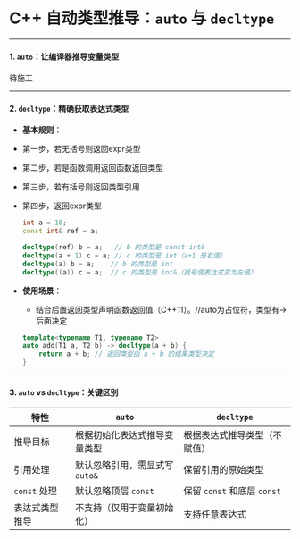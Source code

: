 # C++ 自动类型推导：`auto` 与 `decltype`

---

#### **1. `auto`：让编译器推导变量类型**
待施工

---

#### **2. `decltype`：精确获取表达式类型**
- **基本规则**：  
  
- 第一步，若无括号则返回expr类型
  
- 第二步，若是函数调用返回函数返回类型

- 第三步，若有括号则返回类型引用

- 第四步，返回expr类型

  ```cpp
  int a = 10;
  const int& ref = a;
  
  decltype(ref) b = a;   // b 的类型是 const int&
  decltype(a + 1) c = a; // c 的类型是 int（a+1 是右值）
  decltype(a) b = a;    // b 的类型是 int
  decltype((a)) c = a;  // c 的类型是 int&（括号使表达式变为左值）
  ```

- **使用场景**： 
  
  - 结合后置返回类型声明函数返回值（C++11）。//auto为占位符，类型有->后面决定
  ```cpp
  template<typename T1, typename T2>
  auto add(T1 a, T2 b) -> decltype(a + b) {
      return a + b; // 返回类型由 a + b 的结果类型决定
  }
  ```

---

#### **3. `auto` vs `decltype`：关键区别**
| 特性           | `auto`                         | `decltype`                   |
| -------------- | ------------------------------ | ---------------------------- |
| 推导目标       | 根据初始化表达式推导变量类型   | 根据表达式推导类型（不赋值） |
| 引用处理       | 默认忽略引用，需显式写 `auto&` | 保留引用的原始类型           |
| `const` 处理   | 默认忽略顶层 `const`           | 保留 `const` 和底层 `const`  |
| 表达式类型推导 | 不支持（仅用于变量初始化）     | 支持任意表达式               |

